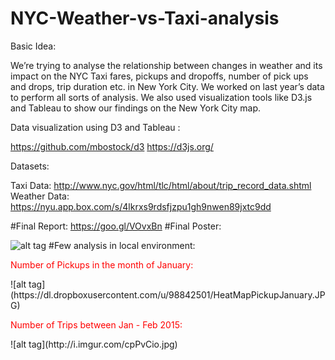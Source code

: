 # NYC-Weather-vs-Taxi-analysis
Basic Idea:

We’re trying to analyse the relationship between changes in weather and its impact on the NYC Taxi fares, pickups and dropoffs,
number of pick ups and drops, trip duration etc. in New York City. 
We worked on last year’s data to perform all sorts of analysis.
We also used visualization tools like D3.js and Tableau to show our findings on the New York City map.

Data visualization using D3 and Tableau :

https://github.com/mbostock/d3
https://d3js.org/

Datasets:

Taxi Data: http://www.nyc.gov/html/tlc/html/about/trip_record_data.shtml
Weather Data: https://nyu.app.box.com/s/4lkrxs9rdsfjzpu1gh9nwen89jxtc9dd

#Final Report: https://goo.gl/VOvxBn
#Final Poster: 

![alt tag](https://www.dropbox.com/s/xjpybj5fhc458ly/FinalPoster_A_Team.jpg?dl=0)
#Few analysis in local environment:

<p style='color:red'>Number of Pickups in the month of January:</p>
![alt tag](https://dl.dropboxusercontent.com/u/98842501/HeatMapPickupJanuary.JPG)

<p style='color:red'>Number of Trips between Jan - Feb 2015:</p>
![alt tag](http://i.imgur.com/cpPvCio.jpg)


